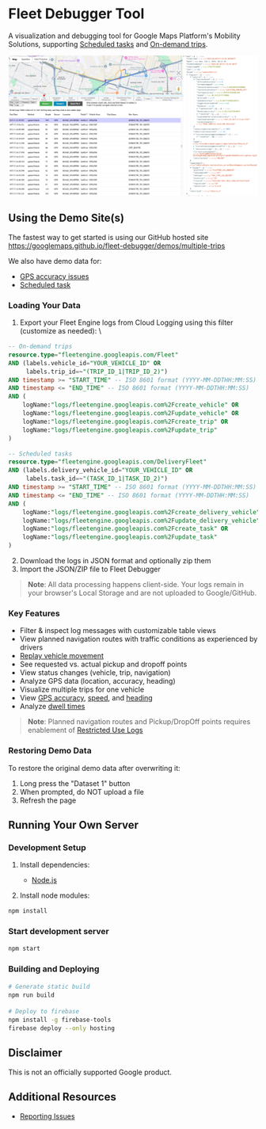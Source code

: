 # Fleet Debugger Tool

A visualization and debugging tool for Google Maps Platform's Mobility Solutions, supporting [Scheduled tasks](https://developers.google.com/maps/documentation/mobility/fleet-engine/essentials/tasks-intro) and [On-demand trips](https://developers.google.com/maps/documentation/mobility/fleet-engine/essentials/trip-intro).

![Screenshot](docs/screenshots/fleetdebugger.png)

## Using the Demo Site(s)

The fastest way to get started is using our GitHub hosted site \
https://googlemaps.github.io/fleet-debugger/demos/multiple-trips

We also have demo data for:
- [GPS accuracy issues](https://googlemaps.github.io/fleet-debugger/demos/jump/)
- [Scheduled task](https://googlemaps.github.io/fleet-debugger/demos/lmfs/)

### Loading Your Data

1. Export your Fleet Engine logs from Cloud Logging using this filter (customize as needed): \
```sql
-- On-demand trips
resource.type="fleetengine.googleapis.com/Fleet"
AND (labels.vehicle_id="YOUR_VEHICLE_ID" OR
     labels.trip_id=~"(TRIP_ID_1|TRIP_ID_2)")
AND timestamp >= "START_TIME" -- ISO 8601 format (YYYY-MM-DDTHH:MM:SS)
AND timestamp <= "END_TIME" -- ISO 8601 format (YYYY-MM-DDTHH:MM:SS)
AND (
    logName:"logs/fleetengine.googleapis.com%2Fcreate_vehicle" OR
    logName:"logs/fleetengine.googleapis.com%2Fupdate_vehicle" OR
    logName:"logs/fleetengine.googleapis.com%2Fcreate_trip" OR
    logName:"logs/fleetengine.googleapis.com%2Fupdate_trip"
)
```

```sql
-- Scheduled tasks
resource.type="fleetengine.googleapis.com/DeliveryFleet"
AND (labels.delivery_vehicle_id="YOUR_VEHICLE_ID" OR
     labels.task_id=~"(TASK_ID_1|TASK_ID_2)")
AND timestamp >= "START_TIME" -- ISO 8601 format (YYYY-MM-DDTHH:MM:SS)
AND timestamp <= "END_TIME" -- ISO 8601 format (YYYY-MM-DDTHH:MM:SS)
AND (
    logName:"logs/fleetengine.googleapis.com%2Fcreate_delivery_vehicle" OR
    logName:"logs/fleetengine.googleapis.com%2Fupdate_delivery_vehicle" OR
    logName:"logs/fleetengine.googleapis.com%2Fcreate_task" OR
    logName:"logs/fleetengine.googleapis.com%2Fupdate_task"
)
```

2. Download the logs in JSON format and optionally zip them
3. Import the JSON/ZIP file to Fleet Debugger

> **Note**: All data processing happens client-side. Your logs remain in your browser's Local Storage and are not uploaded to Google/GitHub.

### Key Features

- Filter & inspect log messages with customizable table views
- View planned navigation routes with traffic conditions as experienced by drivers
- [Replay vehicle movement](docs/ReplaceVehicleMovement.md)
- See requested vs. actual pickup and dropoff points
- View status changes (vehicle, trip, navigation)
- Analyze GPS data (location, accuracy, heading)
- Visualize multiple trips for one vehicle
- View [GPS accuracy](docs/GPSAccuracy.md), [speed](docs/Speed.md), and [heading](docs/Heading.md)
- Analyze [dwell times](docs/DwellTimes.md)

> **Note**: Planned navigation routes and Pickup/DropOff points requires enablement of [Restricted Use Logs](https://developers.google.com/maps/documentation/mobility/operations/cloud-logging/setup#enable_restricted_use_logs)

### Restoring Demo Data
To restore the original demo data after overwriting it:
1. Long press the "Dataset 1" button
2. When prompted, do NOT upload a file
3. Refresh the page

## Running Your Own Server

### Development Setup

1. Install dependencies:
   - [Node.js](https://nodejs.org/en/download)

2. Install node modules:
```bash
npm install
```

### Start development server
```bash
npm start
```

### Building and Deploying

```bash
# Generate static build
npm run build

# Deploy to firebase
npm install -g firebase-tools
firebase deploy --only hosting
```

## Disclaimer

This is not an officially supported Google product.

## Additional Resources

- [Reporting Issues](docs/reporting-issues.md)
